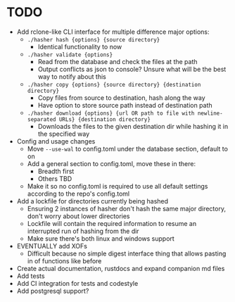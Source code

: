 # TODO

- Add rclone-like CLI interface for multiple difference major options:
  - `./hasher hash {options} {source directory}`
    - Identical functionality to now
  - `./hasher validate {options}`
    - Read from the database and check the files at the path
    - Output conflicts as json to console? Unsure what will be the best way to notify about this
  - `./hasher copy {options} {source directory} {destination directory}`
    - Copy files from source to destination, hash along the way
    - Have option to store source path instead of destination path
  - `./hasher download {options} {url OR path to file with newline-separated URLs} {destination directory}`
    - Downloads the files to the given destination dir while hashing it in the specified way
- Config and usage changes
  - Move `--use-wal` to config.toml under the database section, default to on
  - Add a general section to config.toml, move these in there:
    - Breadth first
    - Others TBD
  - Make it so no config.toml is required to use all default settings according to the repo's config.toml
- Add a lockfile for directories currently being hashed
  - Ensuring 2 instances of hasher don't hash the same major directory, don't worry about lower directories
  - Lockfile will contain the required information to resume an interrupted run of hashing from the dir
  - Make sure there's both linux and windows support
- EVENTUALLY add XOFs
  - Difficult because no simple digest interface thing that allows pasting in of functions like before
- Create actual documentation, rustdocs and expand companion md files
- Add tests
- Add CI integration for tests and codestyle
- Add postgresql support?
